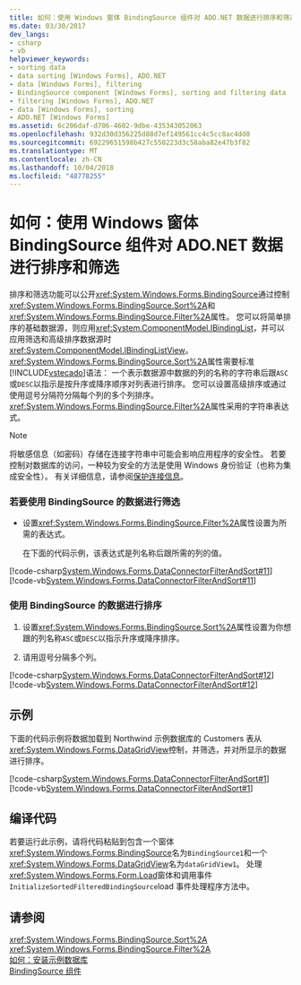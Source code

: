 ```yaml
---
title: 如何：使用 Windows 窗体 BindingSource 组件对 ADO.NET 数据进行排序和筛选
ms.date: 03/30/2017
dev_langs:
- csharp
- vb
helpviewer_keywords:
- sorting data
- data sorting [Windows Forms], ADO.NET
- data [Windows Forms], filtering
- BindingSource component [Windows Forms], sorting and filtering data
- filtering [Windows Forms], ADO.NET
- data [Windows Forms], sorting
- ADO.NET [Windows Forms]
ms.assetid: 6c206daf-d706-4602-9dbe-435343052063
ms.openlocfilehash: 932d30d356225d88d7ef149561cc4c5cc8ac4dd0
ms.sourcegitcommit: 69229651598b427c550223d3c58aba82e47b3f82
ms.translationtype: MT
ms.contentlocale: zh-CN
ms.lasthandoff: 10/04/2018
ms.locfileid: "48778255"
---
```

# <a name="how-to-sort-and-filter-adonet-data-with-the-windows-forms-bindingsource-component"></a>如何：使用 Windows 窗体 BindingSource 组件对 ADO.NET 数据进行排序和筛选
排序和筛选功能可以公开<xref:System.Windows.Forms.BindingSource>通过控制<xref:System.Windows.Forms.BindingSource.Sort%2A>和<xref:System.Windows.Forms.BindingSource.Filter%2A>属性。 您可以将简单排序的基础数据源，则应用<xref:System.ComponentModel.IBindingList>，并可以应用筛选和高级排序数据源时<xref:System.ComponentModel.IBindingListView>。 <xref:System.Windows.Forms.BindingSource.Sort%2A>属性需要标准[!INCLUDE[vstecado](../../../../includes/vstecado-md.md)]语法： 一个表示数据源中数据的列的名称的字符串后跟`ASC`或`DESC`以指示是按升序或降序顺序对列表进行排序。 您可以设置高级排序或通过使用逗号分隔符分隔每个列的多个列排序。 <xref:System.Windows.Forms.BindingSource.Filter%2A>属性采用的字符串表达式。  
  
> [!NOTE]
>  将敏感信息（如密码）存储在连接字符串中可能会影响应用程序的安全性。 若要控制对数据库的访问，一种较为安全的方法是使用 Windows 身份验证（也称为集成安全性）。 有关详细信息，请参阅[保护连接信息](../../../../docs/framework/data/adonet/protecting-connection-information.md)。  
  
### <a name="to-filter-data-with-the-bindingsource"></a>若要使用 BindingSource 的数据进行筛选  
  
-   设置<xref:System.Windows.Forms.BindingSource.Filter%2A>属性设置为所需的表达式。  
  
     在下面的代码示例，该表达式是列名称后跟所需的列的值。  
  
 [!code-csharp[System.Windows.Forms.DataConnectorFilterAndSort#11](../../../../samples/snippets/csharp/VS_Snippets_Winforms/System.Windows.Forms.DataConnectorFilterAndSort/CS/form1.cs#11)]
 [!code-vb[System.Windows.Forms.DataConnectorFilterAndSort#11](../../../../samples/snippets/visualbasic/VS_Snippets_Winforms/System.Windows.Forms.DataConnectorFilterAndSort/VB/form1.vb#11)]  
  
### <a name="to-sort-data-with-the-bindingsource"></a>使用 BindingSource 的数据进行排序  
  
1.  设置<xref:System.Windows.Forms.BindingSource.Sort%2A>属性设置为你想跟的列名称`ASC`或`DESC`以指示升序或降序排序。  
  
2.  请用逗号分隔多个列。  
  
 [!code-csharp[System.Windows.Forms.DataConnectorFilterAndSort#12](../../../../samples/snippets/csharp/VS_Snippets_Winforms/System.Windows.Forms.DataConnectorFilterAndSort/CS/form1.cs#12)]
 [!code-vb[System.Windows.Forms.DataConnectorFilterAndSort#12](../../../../samples/snippets/visualbasic/VS_Snippets_Winforms/System.Windows.Forms.DataConnectorFilterAndSort/VB/form1.vb#12)]  
  
## <a name="example"></a>示例  
 下面的代码示例将数据加载到 Northwind 示例数据库的 Customers 表从<xref:System.Windows.Forms.DataGridView>控制，并筛选，并对所显示的数据进行排序。  
  
 [!code-csharp[System.Windows.Forms.DataConnectorFilterAndSort#1](../../../../samples/snippets/csharp/VS_Snippets_Winforms/System.Windows.Forms.DataConnectorFilterAndSort/CS/form1.cs#1)]
 [!code-vb[System.Windows.Forms.DataConnectorFilterAndSort#1](../../../../samples/snippets/visualbasic/VS_Snippets_Winforms/System.Windows.Forms.DataConnectorFilterAndSort/VB/form1.vb#1)]  
  
## <a name="compiling-the-code"></a>编译代码  
 若要运行此示例，请将代码粘贴到包含一个窗体<xref:System.Windows.Forms.BindingSource>名为`BindingSource1`和一个<xref:System.Windows.Forms.DataGridView>名为`dataGridView1`。 处理<xref:System.Windows.Forms.Form.Load>窗体和调用事件`InitializeSortedFilteredBindingSource`load 事件处理程序方法中。  
  
## <a name="see-also"></a>请参阅  
 <xref:System.Windows.Forms.BindingSource.Sort%2A>  
 <xref:System.Windows.Forms.BindingSource.Filter%2A>  
 [如何：安装示例数据库](https://msdn.microsoft.com/library/ed1291f6-604c-4972-ae22-0345c6dea12e)  
 [BindingSource 组件](../../../../docs/framework/winforms/controls/bindingsource-component.md)
